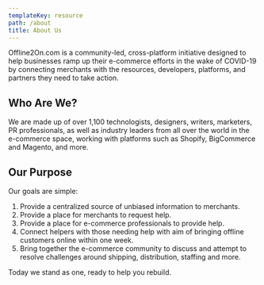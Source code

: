 ```yaml
---
templateKey: resource
path: /about
title: About Us
---
```

Offline2On.com is a community-led, cross-platform initiative designed to help businesses ramp up their e-commerce efforts
in the wake of COVID-19 by connecting merchants with the resources, developers, platforms, and partners they need to take action.

## Who Are We?
We are made up of over 1,100 technologists, designers, writers, marketers, PR professionals, as well as industry leaders from
all over the world in the e-commerce space, working with platforms such as Shopify, BigCommerce and Magento, and more.

## Our Purpose
Our goals are simple:
1. Provide a centralized source of unbiased information to merchants.
2. Provide a place for merchants to request help.
3. Provide a place for e-commerce professionals to provide help.
4. Connect helpers with those needing help with aim of bringing offline customers online within one week.
5. Bring together the e-commerce community to discuss and attempt to resolve challenges around shipping, distribution, staffing and more.

Today we stand as one, ready to help you rebuild.
